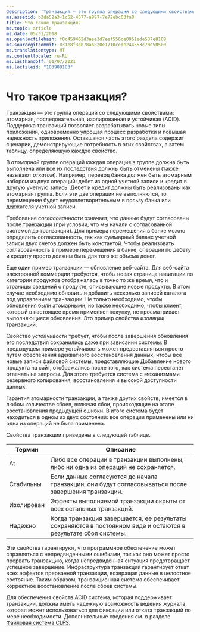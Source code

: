 ```yaml
---
description: 'Транзакция — это группа операций со следующими свойствами: атомарная, последовательная, изолированная и устойчивая (ACID).'
ms.assetid: b3da52a3-1c52-4577-a997-7e72ebc03fa8
title: Что такое транзакция?
ms.topic: article
ms.date: 05/31/2018
ms.openlocfilehash: f0c459462d3aee3d7eef556ce0951ede537e8109
ms.sourcegitcommit: 831e8f3db78ab820e1710cede244553c70e50500
ms.translationtype: MT
ms.contentlocale: ru-RU
ms.lasthandoff: 01/07/2021
ms.locfileid: "103909183"
---
```

# <a name="what-is-a-transaction"></a>Что такое транзакция?

Транзакция — это группа операций со следующими свойствами: атомарная, последовательная, изолированная и устойчивая (ACID). Поддержка транзакций позволяет разрабатывать новые типы приложений, одновременно упрощая процесс разработки и повышая надежность приложения. Оставшаяся часть этого раздела содержит сценарии, демонстрирующие потребность в этих свойствах, а затем таблицу, определяющую каждое свойство.

В *атомарной* группе операций каждая операция в группе должна быть выполнена или все их последствия должны быть отменены (также называют *откатом*). Например, перевод банка должен быть атомарным набором из двух операций: дебет из одной учетной записи и кредит в другую учетную запись. Дебет и кредит должны быть реализованы как атомарная группа. Если эти две операции не выполняются, то перемещение будет неудовлетворительным в пользу банка или держателя учетной записи.

Требование *согласованности* означает, что данные будут согласованы после транзакции (при условии, что мы начали с согласованной системой до транзакции). Для примера перемещения в банке можно определить согласованность, так как суммарный баланс учетной записи двух счетов должен быть константой. Чтобы реализовать согласованность в примере перемещения в банке, операции по дебету и кредиту просто должны быть для того же объема денег.

Еще один пример транзакции — обновление веб-сайта. Для веб-сайта электронной коммерции требуется, чтобы новая страница навигации по категории продуктов отображалась в точно то же время, что и страницы сведений о продукте, описывающие новые продукты. В этом случае необходимо обновить и добавить несколько записей каталога под управлением транзакции. Не только необходимо, чтобы обновления были атомарными, но также необходимо, чтобы клиент, который в настоящее время применяет покупку, не просматривает выполняющиеся обновления. Это пример свойства *изоляции* транзакций.

Свойство *устойчивости* требует, чтобы после завершения обновления его последствия сохранились даже при зависании системы. В предыдущем примере устойчивость может предоставляться просто путем обеспечения адекватного восстановления данных, чтобы все новые записи файловой системы, представляющие Добавление нового продукта на сайт, отображались после того, как система перестанет отвечать на запросы. Для этого требуется система с механизмами резервного копирования, восстановления и высокой доступности данных.

Гарантия атомарности транзакции, а также других свойств, имеется в любом количестве сбоев, включая сбои, происходящие на этапе восстановления предыдущей ошибки. В итоге система будет находиться в одном из двух состояний: все операции применены или ни одна из операций не была применена.

Свойства транзакции приведены в следующей таблице.



| Термин                                                                                                         | Описание                                                                                                                       |
|--------------------------------------------------------------------------------------------------------------|-----------------------------------------------------------------------------------------------------------------------------------|
| <span id="Atomic"></span><span id="atomic"></span><span id="ATOMIC"></span>At<br/>                 | Либо все операции в транзакции выполнены, либо ни одна из операций не сохраняется.<br/>                             |
| <span id="Consistent"></span><span id="consistent"></span><span id="CONSISTENT"></span>Стабильны<br/> | Если данные согласуются до начала транзакции, они будут согласовываться после завершения транзакции.<br/> |
| <span id="Isolated_"></span><span id="isolated_"></span><span id="ISOLATED_"></span>Изолирован <br/>     | Эффекты выполняемой транзакции скрыты от всех остальных транзакций.<br/>                               |
| <span id="Durable"></span><span id="durable"></span><span id="DURABLE"></span>Надежно<br/>             | Когда транзакция завершается, ее результаты сохраняются в постоянном виде и остаются в результате сбоя системы.<br/>                               |



 

Эти свойства гарантируют, что программное обеспечение может справляться с непредвиденными ошибками, так как оно может просто прервать транзакцию, когда непредвиденная ситуация предотвращает успешное завершение. Инфраструктура транзакций гарантирует откат всех эффектов прерванной транзакции, возвращая данные в целостное состояние. Таким образом, транзакционная система обеспечивает корректное восстановление после сбоев системы.

Для обеспечения свойств ACID система, которая поддерживает транзакции, должна иметь надежную возможность ведения журнала, которая может использоваться для фиксации или отката транзакций по мере необходимости. Дополнительные сведения см. в разделе [Файловая система CLFS](/previous-versions/windows/desktop/clfs/common-log-file-system-portal).

 

